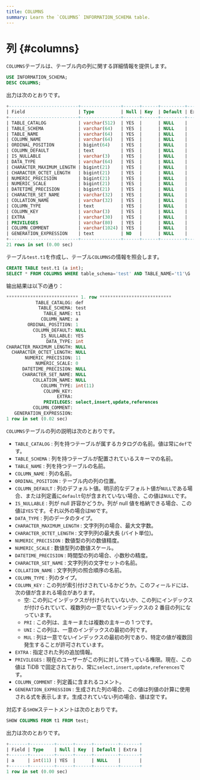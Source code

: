 ```yaml
---
title: COLUMNS
summary: Learn the `COLUMNS` INFORMATION_SCHEMA table.
---
```


# 列 {#columns}

`COLUMNS`テーブルは、テーブル内の列に関する詳細情報を提供します。

```sql
USE INFORMATION_SCHEMA;
DESC COLUMNS;
```

出力は次のとおりです。

```sql
+--------------------------+---------------+------+------+---------+-------+
| Field                    | Type          | Null | Key  | Default | Extra |
+--------------------------+---------------+------+------+---------+-------+
| TABLE_CATALOG            | varchar(512)  | YES  |      | NULL    |       |
| TABLE_SCHEMA             | varchar(64)   | YES  |      | NULL    |       |
| TABLE_NAME               | varchar(64)   | YES  |      | NULL    |       |
| COLUMN_NAME              | varchar(64)   | YES  |      | NULL    |       |
| ORDINAL_POSITION         | bigint(64)    | YES  |      | NULL    |       |
| COLUMN_DEFAULT           | text          | YES  |      | NULL    |       |
| IS_NULLABLE              | varchar(3)    | YES  |      | NULL    |       |
| DATA_TYPE                | varchar(64)   | YES  |      | NULL    |       |
| CHARACTER_MAXIMUM_LENGTH | bigint(21)    | YES  |      | NULL    |       |
| CHARACTER_OCTET_LENGTH   | bigint(21)    | YES  |      | NULL    |       |
| NUMERIC_PRECISION        | bigint(21)    | YES  |      | NULL    |       |
| NUMERIC_SCALE            | bigint(21)    | YES  |      | NULL    |       |
| DATETIME_PRECISION       | bigint(21)    | YES  |      | NULL    |       |
| CHARACTER_SET_NAME       | varchar(32)   | YES  |      | NULL    |       |
| COLLATION_NAME           | varchar(32)   | YES  |      | NULL    |       |
| COLUMN_TYPE              | text          | YES  |      | NULL    |       |
| COLUMN_KEY               | varchar(3)    | YES  |      | NULL    |       |
| EXTRA                    | varchar(30)   | YES  |      | NULL    |       |
| PRIVILEGES               | varchar(80)   | YES  |      | NULL    |       |
| COLUMN_COMMENT           | varchar(1024) | YES  |      | NULL    |       |
| GENERATION_EXPRESSION    | text          | NO   |      | NULL    |       |
+--------------------------+---------------+------+------+---------+-------+
21 rows in set (0.00 sec)
```

テーブル`test.t1`を作成し、テーブル`COLUMNS`の情報を照会します。

```sql
CREATE TABLE test.t1 (a int);
SELECT * FROM COLUMNS WHERE table_schema='test' AND TABLE_NAME='t1'\G
```

输出結果は以下の通り：

```sql
*************************** 1. row ***************************
           TABLE_CATALOG: def
            TABLE_SCHEMA: test
              TABLE_NAME: t1
             COLUMN_NAME: a
        ORDINAL_POSITION: 1
          COLUMN_DEFAULT: NULL
             IS_NULLABLE: YES
               DATA_TYPE: int
CHARACTER_MAXIMUM_LENGTH: NULL
  CHARACTER_OCTET_LENGTH: NULL
       NUMERIC_PRECISION: 11
           NUMERIC_SCALE: 0
      DATETIME_PRECISION: NULL
      CHARACTER_SET_NAME: NULL
          COLLATION_NAME: NULL
             COLUMN_TYPE: int(11)
              COLUMN_KEY:
                   EXTRA:
              PRIVILEGES: select,insert,update,references
          COLUMN_COMMENT:
   GENERATION_EXPRESSION:
1 row in set (0.02 sec)
```

`COLUMNS`テーブルの列の説明は次のとおりです。

-   `TABLE_CATALOG` : 列を持つテーブルが属するカタログの名前。値は常に`def`です。
-   `TABLE_SCHEMA` : 列を持つテーブルが配置されているスキーマの名前。
-   `TABLE_NAME` : 列を持つテーブルの名前。
-   `COLUMN_NAME` : 列の名前。
-   `ORDINAL_POSITION` : テーブル内の列の位置。
-   `COLUMN_DEFAULT` : 列のデフォルト値。明示的なデフォルト値が`NULL`である場合、または列定義に`default`句が含まれていない場合、この値は`NULL`です。
-   `IS_NULLABLE` : 列が null 許容かどうか。列が null 値を格納できる場合、この値は`YES`です。それ以外の場合は`NO`です。
-   `DATA_TYPE` : 列のデータのタイプ。
-   `CHARACTER_MAXIMUM_LENGTH` : 文字列列の場合、最大文字数。
-   `CHARACTER_OCTET_LENGTH` : 文字列列の最大長 (バイト単位)。
-   `NUMERIC_PRECISION` : 数値型の列の数値精度。
-   `NUMERIC_SCALE` : 数値型列の数値スケール。
-   `DATETIME_PRECISION` : 時間型の列の場合、小数秒の精度。
-   `CHARACTER_SET_NAME` : 文字列列の文字セットの名前。
-   `COLLATION_NAME` : 文字列列の照合順序の名前。
-   `COLUMN_TYPE` : 列のタイプ。
-   `COLUMN_KEY` : この列が索引付けされているかどうか。このフィールドには、次の値が含まれる場合があります。
    -   空: この列にインデックスが付けられていないか、この列にインデックスが付けられていて、複数列の一意でないインデックスの 2 番目の列になっています。
    -   `PRI` : この列は、主キーまたは複数の主キーの 1 つです。
    -   `UNI` : この列は、一意のインデックスの最初の列です。
    -   `MUL` : 列は一意でないインデックスの最初の列であり、特定の値が複数回発生することが許可されています。
-   `EXTRA` : 指定された列の追加情報。
-   `PRIVILEGES` : 現在のユーザーがこの列に対して持っている権限。現在、この値は TiDB で固定されており、常に`select,insert,update,references`です。
-   `COLUMN_COMMENT` : 列定義に含まれるコメント。
-   `GENERATION_EXPRESSION` : 生成された列の場合、この値は列値の計算に使用される式を表示します。生成されていない列の場合、値は空です。

対応する`SHOW`ステートメントは次のとおりです。

```sql
SHOW COLUMNS FROM t1 FROM test;
```

出力は次のとおりです。

```sql
+-------+---------+------+------+---------+-------+
| Field | Type    | Null | Key  | Default | Extra |
+-------+---------+------+------+---------+-------+
| a     | int(11) | YES  |      | NULL    |       |
+-------+---------+------+------+---------+-------+
1 row in set (0.00 sec)
```
